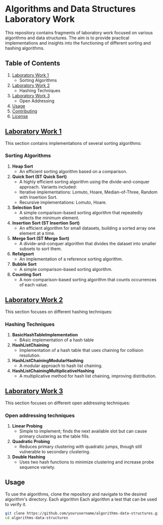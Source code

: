# Algorithms and Data Structures Laboratory Work

This repository contains fragments of laboratory work focused on various algorithms and data structures. The aim is to provide practical implementations and insights into the functioning of different sorting and hashing algorithms. 

## Table of Contents

1. [Laboratory Work 1](src/Lab_1_SortingAndHeap)
   - Sorting Algorithms
2. [Laboratory Work 2](src/Lab_2_HashingTechniques)
   - Hashing Techniques
3. [Laboratory Work 3](src/Lab_3_OpenAddressingTechniques)
   - Open Addressing
3. [Usage](#usage)
4. [Contributing](#contributing)
5. [License](#license)

## [Laboratory Work 1](src/Lab_1_SortingAndHeap)
This section contains implementations of several sorting algorithms:

### Sorting Algorithms
1. **Heap Sort**
   - An efficient sorting algorithm based on a comparison.
2. **Quick Sort (ST Quick Sort)**
   - A highly efficient sorting algorithm using the divide-and-conquer approach. Variants included:
   - Iterative implementations: Lomuto, Hoare, Median-of-Three, Random with Insertion Sort.
   - Recursive implementations: Lomuto, Hoare.
3. **Selection Sort**
   - A simple comparison-based sorting algorithm that repeatedly selects the minimum element.
4. **Insertion Sort (ST Insertion Sort)**
   - An efficient algorithm for small datasets, building a sorted array one element at a time.
5. **Merge Sort (ST Merge Sort)**
   - A divide-and-conquer algorithm that divides the dataset into smaller subsets to sort them.
6. **Refalgsort**
   - An implementation of a reference sorting algorithm.
7. **Bubble Sort**
   - A simple comparison-based sorting algorithm.
8. **Counting Sort**
   - A non-comparison-based sorting algorithm that counts occurrences of each value.

## [Laboratory Work 2](src/Lab_2_HashingTechniques)
This section focuses on different hashing techniques:

### Hashing Techniques
1. **BasicHashTableImplementation**
   - BAsic implementation of a hash table   
2. **HashListChaining**
   - Implementation of a hash table that uses chaining for collision resolution.
3. **HashListChainingModularHashing**
   - A modular approach to hash list chaining.
4. **HashListChainingMultiplicativeHashing**
   - A multiplicative method for hash list chaining, improving distribution.

## [Laboratory Work 3](src/Lab_3_OpenAddressingTechniques)
This section focuses on different open addressing techniques:

### Open addressing techniques
1. **Linear Probing**
   - Simple to implement; finds the next available slot but can cause primary clustering as the table fills.
2. **Quadratic Probing**
   - Reduces primary clustering with quadratic jumps, though still vulnerable to secondary clustering.
3. **Double Hashing**
   - Uses two hash functions to minimize clustering and increase probe sequence variety.

## Usage
To use the algorithms, clone the repository and navigate to the desired algorithm's directory. Each algorithm Each algorithm a test that can be used to verify it.

```bash
git clone https://github.com/yourusername/algorithms-data-structures.git
cd algorithms-data-structures
